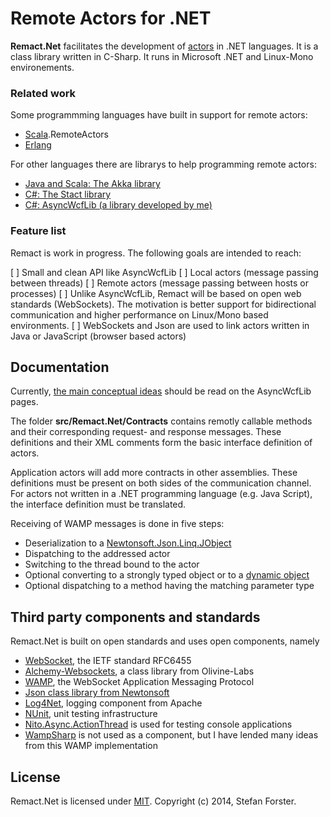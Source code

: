Remote Actors for .NET
======================

**Remact.Net** facilitates the development of [actors](http://en.wikipedia.org/wiki/Actor_model) in .NET languages.
It is a class library written in C-Sharp.
It runs in Microsoft .NET and Linux-Mono environements.


### Related work

Some programmming languages have built in support for remote actors:

* [Scala](http://www.scala-lang.org/).RemoteActors
* [Erlang](http://www.erlang.org/)

For other languages there are librarys to help programming remote actors:

* [Java and Scala: The Akka library](http://akka.io/)
* [C#: The Stact library](https://github.com/phatboyg/Stact)
* [C#: AsyncWcfLib (a library developed by me)](http://sourceforge.net/projects/asyncwcflib/)


### Feature list

Remact is work in progress. The following goals are intended to reach:

[ ] Small and clean API like AsyncWcfLib
[ ] Local actors (message passing between threads)
[ ] Remote actors (message passing between hosts or processes)
[ ] Unlike AsyncWcfLib, Remact will be based on open web standards (WebSockets).
    The motivation is better support for bidirectional communication and higher performance
    on Linux/Mono based environments.
[ ] WebSockets and Json are used to link actors written in Java or JavaScript (browser based actors)


Documentation
-------------
Currently, [the main conceptual ideas](http://sourceforge.net/p/asyncwcflib/wiki/Actors/) should be read on the AsyncWcfLib pages.

The folder **src/Remact.Net/Contracts** contains remotly callable methods and their corresponding request- and response messages.
These definitions and their XML comments form the basic interface definition of actors.

Application actors will add more contracts in other assemblies. 
These definitions must be present on both sides of the communication channel.
For actors not written in a .NET programming language (e.g. Java Script), the interface definition must be translated. 

Receiving of WAMP messages is done in five steps:
* Deserialization to a [Newtonsoft.Json.Linq.JObject](http://weblog.west-wind.com/posts/2012/Aug/30/Using-JSONNET-for-dynamic-JSON-parsing)
* Dispatching to the addressed actor 
* Switching to the thread bound to the actor
* Optional converting to a strongly typed object or to a [dynamic object](http://msdn.microsoft.com/en-us/library/dd264736%28v=vs.110%29.aspx)
* Optional dispatching to a method having the matching parameter type


Third party components and standards
------------------------------------
Remact.Net is built on open standards and uses open components, namely

* [WebSocket](http://tools.ietf.org/html/rfc6455), the IETF standard RFC6455
* [Alchemy-Websockets](https://github.com/Olivine-Labs/Alchemy-Websockets), a class library from Olivine-Labs
* [WAMP](http://wamp.ws/), the WebSocket Application Messaging Protocol
* [Json class library from Newtonsoft](https://github.com/JamesNK/Newtonsoft.Json) 
* [Log4Net](http://logging.apache.org/log4net/), logging component from Apache
* [NUnit](http://www.nunit.org/), unit testing infrastructure
* [Nito.Async.ActionThread](http://nitoasync.codeplex.com/) is used for testing console applications
* [WampSharp](https://github.com/darkl/WampSharp) is not used as a component, but I have lended many ideas from this WAMP implementation


License
-------
Remact.Net is licensed under [MIT](http://www.opensource.org/licenses/mit-license.php).
Copyright (c) 2014, Stefan Forster.


